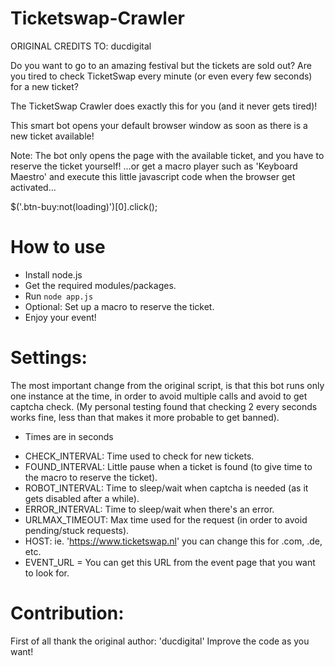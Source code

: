 # Ticketswap-Crawler
ORIGINAL CREDITS TO: ducdigital

Do you want to go to an amazing festival but the tickets are sold out?
Are you tired to check TicketSwap every minute (or even every few seconds) for a new ticket?

The TicketSwap Crawler does exactly this for you (and it never gets tired)!

This smart bot opens your default browser window as soon as there is a new ticket available!

Note: The bot only opens the page with the available ticket, and you have to reserve the ticket yourself!
...or get a macro player such as 'Keyboard Maestro' and execute this little javascript code when the browser get activated... 

$('.btn-buy:not(loading)')[0].click();

# How to use

- Install node.js
- Get the required modules/packages.
- Run `node app.js`
- Optional: Set up a macro to reserve the ticket.
- Enjoy your event!

# Settings:

The most important change from the original script, is that this bot runs only one instance at the time, in order to avoid multiple calls and avoid to get captcha check. (My personal testing found that checking 2 every seconds works fine, less than that makes it more probable to get banned).

* Times are in seconds

- CHECK_INTERVAL: Time used to check for new tickets.
- FOUND_INTERVAL: Little pause when a ticket is found (to give time to the macro to reserve the ticket).
- ROBOT_INTERVAL: Time to sleep/wait when captcha is needed (as it gets disabled after a while).
- ERROR_INTERVAL: Time to sleep/wait when there's an error.
- URLMAX_TIMEOUT: Max time used for the request (in order to avoid pending/stuck requests).
- HOST: ie. 'https://www.ticketswap.nl' you can change this for .com, .de, etc.
- EVENT_URL = You can get this URL from the event page that you want to look for. 

# Contribution:

First of all thank the original author: 'ducdigital'
Improve the code as you want!

